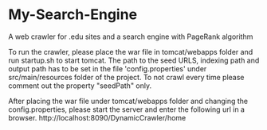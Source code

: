# My-Search-Engine
A web crawler for .edu sites and a search engine with PageRank algorithm

To run the crawler, please place the war file in tomcat/webapps folder and run startup.sh to start tomcat.
The path to the seed URLS, indexing path and output path has to be set in the file 'config.properties' under src/main/resources folder of the project.
To not crawl every time please comment out the property "seedPath" only.

After placing the war file under tomcat/webapps folder and changing the config.properties, please start the server and enter the following url in a browser.
http://localhost:8090/DynamicCrawler/home
